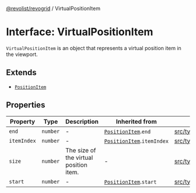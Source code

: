 [@revolist/revogrid](README.md) / VirtualPositionItem

# Interface: VirtualPositionItem

`VirtualPositionItem` is an object that represents a virtual position item
in the viewport.

## Extends

- [`PositionItem`](Interface.PositionItem.md)

## Properties

| Property | Type | Description | Inherited from | Defined in |
| ------ | ------ | ------ | ------ | ------ |
| `end` | `number` | - | [`PositionItem`](Interface.PositionItem.md).`end` | [src/types/interfaces.ts:564](https://github.com/revolist/revogrid/blob/e4a447d6483665fe275065ba5ef60722f4635503/src/types/interfaces.ts#L564) |
| `itemIndex` | `number` | - | [`PositionItem`](Interface.PositionItem.md).`itemIndex` | [src/types/interfaces.ts:562](https://github.com/revolist/revogrid/blob/e4a447d6483665fe275065ba5ef60722f4635503/src/types/interfaces.ts#L562) |
| `size` | `number` | The size of the virtual position item. | - | [src/types/interfaces.ts:541](https://github.com/revolist/revogrid/blob/e4a447d6483665fe275065ba5ef60722f4635503/src/types/interfaces.ts#L541) |
| `start` | `number` | - | [`PositionItem`](Interface.PositionItem.md).`start` | [src/types/interfaces.ts:563](https://github.com/revolist/revogrid/blob/e4a447d6483665fe275065ba5ef60722f4635503/src/types/interfaces.ts#L563) |
